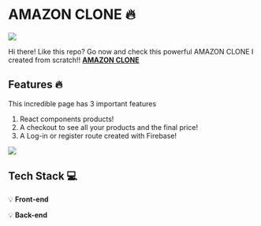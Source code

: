 ﻿# AMAZON CLONE :fire:

<img src="https://i.ibb.co/Zfjz1rG/AMAZON-CLONE.png" />

Hi there! Like this repo? Go now and check this powerful AMAZON CLONE I created from scratch!!
**[AMAZON CLONE](https://clone-c7913.web.app/)**

## Features :fire:

This incredible page has 3 important features
1. React components products!<br>
2. A checkout to see all your products and the final price!<br>
3. A Log-in or register route created with Firebase! <br>

<img src="https://i.ibb.co/p4LtDVP/AMAZON-CLONE-CHECKOUT.png" />

## Tech Stack :computer:
:bulb: **Front-end** 

:bulb: **Back-end** 

